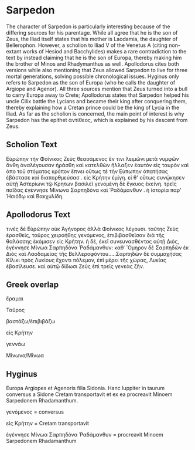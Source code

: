 
# Sarpedon 

The character of Sarpedon is particularly interesting because of the differing sources for his parentage. While all agree that he is the son of Zeus, the Iliad itself states that his mother is Laodamia, the daughter of Bellerophon. However, a scholion to Iliad V of the Venetus A (citing non-extant works of Hesiod and Bacchylides) makes a rare contradiction to the text by instead claiming that he is the son of Europa, thereby making him the brother of Minos and Rhadymanthus as well. Apollodorus cites both versions while also mentioning that Zeus allowed Sarpedon to live for three mortal generations, solving possible chronological issues. Hyginus only refers to Sarpedon as the son of Europa (who he calls the daughter of Argiope and Agenor). All three sources mention that Zeus turned into a bull to carry Europa away to Crete; Apollodorus states that Sarpedon helped his uncle Cilix battle the Lycians and became their king after conquering them, thereby explaining how a Cretan prince could be the king of Lycia in the Iliad. As far as the scholion is concerned, the main point of interest is why Sarpedon has the epithet ἀντίθεος, which is explained by his descent from Zeus. 





## Scholion Text 

Εὑρώπην τὴν Φοίνικος Ζεὺς θεασάμενος ἔν τινι λειμῶνι μετὰ νυμφῶν ἄνθη ἀναλέγουσαν ἡράσθη καὶ κατελθὼν ἤλλαξεν ἑαυτὸν εἰς ταυρὸν καὶ ἀπο τοῦ στόματος κρόπον ἔπνει οὕτως τὲ τὴν Εὑπωπην ἀπατήσας ἐβάστασε καὶ διαπορθμεύσασ . εἰς Κρήτην ἐμίγη. εἰ θ' οὕτως συνῴκησεν αὐτῇ Ἀστερίωνι τῷ Κρητων βασιλεῖ γενομένη δὲ ἔγκυος ἐκείνη. τρεῖς παῖδας ἐγέννησε  Μίνωνα Σαρπηδόνα καὶ Ῥαδάμανθυν . ἡ ἱστορία παρ' Ἡσιόδῳ καὶ Βακχυλίδη. 

## Apollodorus Text 

τινὲς δὲ Εὐρώπην οὐκ Ἀγήνορος ἀλλὰ Φοίνικος λέγουσι. ταύτης Ζεὺς ἐρασθείς, ταῦρος χειροήθης γενόμενος, ἐπιβιβασθεῖσαν διὰ τῆς θαλάσσης ἐκόμισεν εἰς Κρήτην. ἡ δέ, ἐκεῖ συνευνασθέντος αὐτῇ Διός, ἐγέννησε Μίνωα Σαρπηδόνα Ῥαδάμανθυν: καθ᾽ Ὅμηρον δὲ Σαρπηδὼν ἐκ Διὸς καὶ Λαοδαμείας τῆς Βελλεροφόντου…..Σαρπηδὼν δὲ συμμαχήσας Κίλικι πρὸς Λυκίους ἔχοντι πόλεμον, ἐπὶ μέρει τῆς χώρας, Λυκίας ἐβασίλευσε. καὶ αὐτῷ δίδωσι Ζεὺς ἐπὶ τρεῖς γενεὰς ζῆν.

## Greek overlap 

ἔραμαι

Ταῦρος

βαστάζω/ἐπιβιβάζω

εἰς Κρήτην

γεννάω

Μίνωνα/Μίνωα

## Hyginus

Europa Argiopes et Agenoris filia Sidonia. Hanc Iuppiter in taurum conversus a Sidone Cretam transportavit et ex ea procreavit Minoem Sarpedonem Rhadamanthum.

γενόμενος = conversus 

εἰς Κρήτην = Cretam transportavit

ἐγέννησε Μίνωα Σαρπηδόνα Ῥαδάμανθυν = procreavit Minoem Sarpedonem Rhadamanthum
